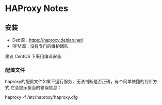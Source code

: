 # HAProxy Notes

## 安装

* Deb源：https://haproxy.debian.net/
* RPM源：没有专门的维护团队

建议 CentOS 下采用编译安装

### 配置文件

haproxy的配置文件如果不运行服务，无法判断是否正确，有个简单快捷的判断方式,它会提示里面的错误信息：

haproxy -f /etc/haproxy/haproxy.cfg

